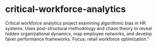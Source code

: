 # critical-workforce-analytics
Critical workforce analytics project examining algorithmic bias in HR systems. Uses post-structural methodology and chaos theory to reveal hidden organizational dynamics, map employee networks, and develop fairer performance frameworks. Focus: retail workforce optimization."
